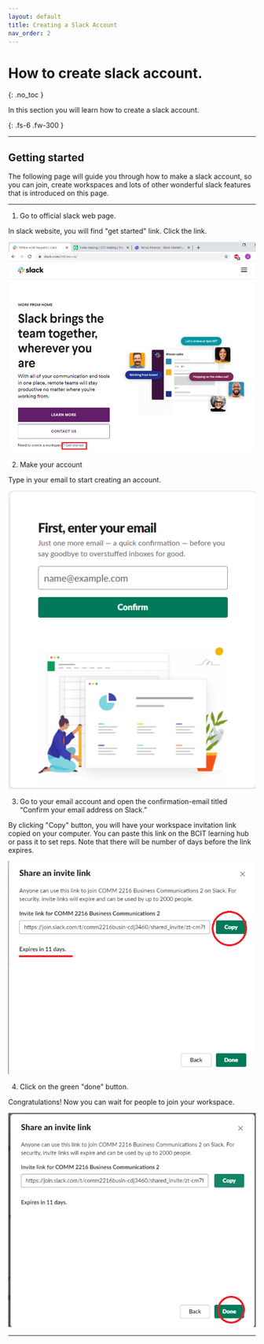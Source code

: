 ```yaml
---
layout: default
title: Creating a Slack Account
nav_order: 2
---
```


# How to create slack account. 
{: .no_toc }

In this section you will learn how to create a slack account.

{: .fs-6 .fw-300 }

* * *

## Getting started

The following page will guide you through how to make a slack account, so you can join, create workspaces and lots of
other wonderful slack features that is introduced on this page.


* * *

1. Go to official slack web page.

  In slack website, you will find "get started" link. Click the link.

![enter your email](https://github.com/Jamesreinhardt222/comm-documentation-assignment/blob/gh-pages/assets/images/acc1.png?raw=true)

2. Make your account

  Type in your email to start creating an account.

![enter your email](https://github.com/Jamesreinhardt222/comm-documentation-assignment/blob/gh-pages/assets/images/acc2.png?raw=true)


3. Go to your email account and open the confirmation-email titled “Confirm your email address on Slack.”

  By clicking "Copy" button, you will have your workspace invitation link copied on your computer. You can paste this link 
  on the BCIT learning hub or pass it to set reps. Note that there will be number of days before the link expires.

![enter your email](https://github.com/Jamesreinhardt222/comm-documentation-assignment/blob/gh-pages/assets/images/inv3.png?raw=true)

4. Click on the green "done" button.

Congratulations! Now you can wait for people to join your workspace.

![enter your email](https://github.com/Jamesreinhardt222/comm-documentation-assignment/blob/gh-pages/assets/images/inv4.png?raw=true)

* * *

